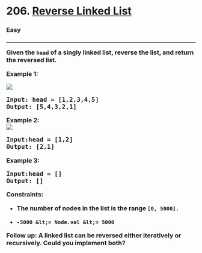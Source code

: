 # 206. [Reverse Linked List](https://leetcode.com/problems/reverse-linked-list/description/)
<h3>Easy<h3><hr>

Given the `head` of a singly linked list, reverse the list, and return the reversed list.

**Example 1:**

<img src="https://assets.leetcode.com/uploads/2021/02/19/rev1ex1.jpg"><br>

<pre><strong>Input:</strong> head = [1,2,3,4,5]
<strong>Output:</strong> [5,4,3,2,1]</pre>

**Example 2:**<br>
<img src="https://assets.leetcode.com/uploads/2021/02/19/rev1ex2.jpg"><br>

<pre><strong>Input:</strong>head = [1,2]
<strong>Output:</strong> [2,1]</pre>
**Example 3:**

<pre><strong>Input:</strong>head = []
<strong>Output:</strong> []</pre>
**Constraints:**

* The number of nodes in the list is the range `[0, 5000].`<br>

* `-5000 &lt;= Node.val &lt;= 5000`
 

**Follow up:** A linked list can be reversed either iteratively or recursively. Could you implement both?

